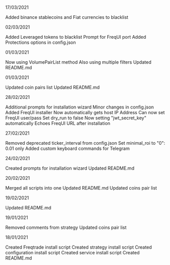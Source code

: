 17/03/2021

Added binance stablecoins and Fiat currencies to blacklist

02/03/2021

Added Leveraged tokens to blacklist
Prompt for FreqUI port
Added Protections options in config.json

01/03/2021

Now using VolumePairList method
Also using multiple filters
Updated README.md

01/03/2021

Updated coin pairs list
Updated README.md

28/02/2021

Additional prompts for installation wizard
Minor changes in config.json
Added FreqUI installer
Now automatically gets host IP Address
Can now set FreqUI user/pass
Set dry_run to false
Now setting "jwt_secret_key" automatically
Echoes FreqUI URL after installation

27/02/2021

Removed deprecated ticker_interval from config.json
Set minimal_roi to "0":  0.01 only
Added custom keyboard commands for Telegram

24/02/2021

Created prompts for installation wizard
Updated README.md

20/02/2021

Merged all scripts into one
Updated README.md
Updated coins pair list

19/02/2021

Updated README.md

19/01/2021

Removed comments from strategy
Updated coins pair list

18/01/2021

Created Freqtrade install script
Created strategy install script
Created configuration install script
Created service install script
Created README.md
